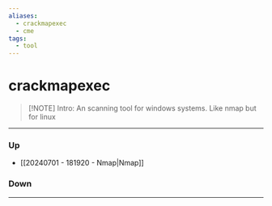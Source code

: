 ```yaml
---
aliases:
  - crackmapexec
  - cme
tags:
  - tool
---
```

# crackmapexec
> [!NOTE] Intro: 
> An scanning tool for windows systems. Like nmap but for linux

***
### Up
- [[20240701 - 181920 - Nmap|Nmap]]
### Down
***
